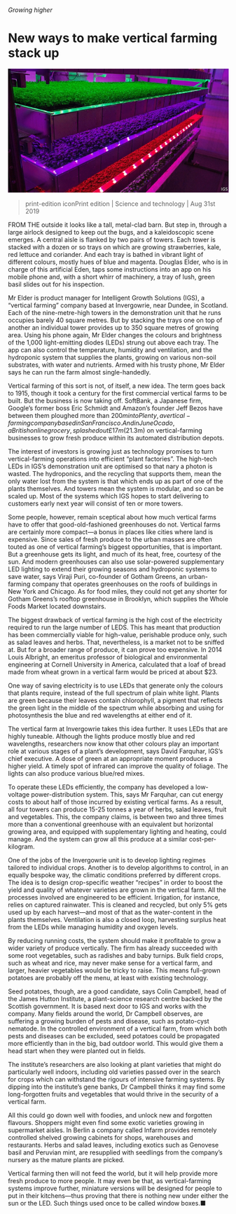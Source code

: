 ###### Growing higher

# New ways to make vertical farming stack up 

![image](images/20190831_STP002_0.jpg) 

> print-edition iconPrint edition | Science and technology | Aug 31st 2019 

FROM THE outside it looks like a tall, metal-clad barn. But step in, through a large airlock designed to keep out the bugs, and a kaleidoscopic scene emerges. A central aisle is flanked by two pairs of towers. Each tower is stacked with a dozen or so trays on which are growing strawberries, kale, red lettuce and coriander. And each tray is bathed in vibrant light of different colours, mostly hues of blue and magenta. Douglas Elder, who is in charge of this artificial Eden, taps some instructions into an app on his mobile phone and, with a short whirr of machinery, a tray of lush, green basil slides out for his inspection.  

Mr Elder is product manager for Intelligent Growth Solutions (IGS), a “vertical farming” company based at Invergowrie, near Dundee, in Scotland. Each of the nine-metre-high towers in the demonstration unit that he runs occupies barely 40 square metres. But by stacking the trays one on top of another an individual tower provides up to 350 square metres of growing area. Using his phone again, Mr Elder changes the colours and brightness of the 1,000 light-emitting diodes (LEDs) strung out above each tray. The app can also control the temperature, humidity and ventilation, and the hydroponic system that supplies the plants, growing on various non-soil substrates, with water and nutrients. Armed with his trusty phone, Mr Elder says he can run the farm almost single-handedly. 

Vertical farming of this sort is not, of itself, a new idea. The term goes back to 1915, though it took a century for the first commercial vertical farms to be built. But the business is now taking off. SoftBank, a Japanese firm, Google’s former boss Eric Schmidt and Amazon’s founder Jeff Bezos have between them ploughed more than $200m into Plenty, a vertical-farming company based in San Francisco. And in June Ocado, a British online grocery, splashed out £17m ($21.3m) on vertical-farming businesses to grow fresh produce within its automated distribution depots. 

The interest of investors is growing just as technology promises to turn vertical-farming operations into efficient “plant factories”. The high-tech LEDs in IGS’s demonstration unit are optimised so that nary a photon is wasted. The hydroponics, and the recycling that supports them, mean the only water lost from the system is that which ends up as part of one of the plants themselves. And towers mean the system is modular, and so can be scaled up. Most of the systems which IGS hopes to start delivering to customers early next year will consist of ten or more towers. 

Some people, however, remain sceptical about how much vertical farms have to offer that good-old-fashioned greenhouses do not. Vertical farms are certainly more compact—a bonus in places like cities where land is expensive. Since sales of fresh produce to the urban masses are often touted as one of vertical farming’s biggest opportunities, that is important. But a greenhouse gets its light, and much of its heat, free, courtesy of the sun. And modern greenhouses can also use solar-powered supplementary LED lighting to extend their growing seasons and hydroponic systems to save water, says Viraji Puri, co-founder of Gotham Greens, an urban-farming company that operates greenhouses on the roofs of buildings in New York and Chicago. As for food miles, they could not get any shorter for Gotham Greens’s rooftop greenhouse in Brooklyn, which supplies the Whole Foods Market located downstairs. 

The biggest drawback of vertical farming is the high cost of the electricity required to run the large number of LEDS. This has meant that production has been commercially viable for high-value, perishable produce only, such as salad leaves and herbs. That, nevertheless, is a market not to be sniffed at. But for a broader range of produce, it can prove too expensive. In 2014 Louis Albright, an emeritus professor of biological and environmental engineering at Cornell University in America, calculated that a loaf of bread made from wheat grown in a vertical farm would be priced at about $23. 

One way of saving electricity is to use LEDs that generate only the colours that plants require, instead of the full spectrum of plain white light. Plants are green because their leaves contain chlorophyll, a pigment that reflects the green light in the middle of the spectrum while absorbing and using for photosynthesis the blue and red wavelengths at either end of it. 

The vertical farm at Invergowrie takes this idea further. It uses LEDs that are highly tuneable. Although the lights produce mostly blue and red wavelengths, researchers now know that other colours play an important role at various stages of a plant’s development, says David Farquhar, IGS’s chief executive. A dose of green at an appropriate moment produces a higher yield. A timely spot of infrared can improve the quality of foliage. The lights can also produce various blue/red mixes. 

To operate these LEDs efficiently, the company has developed a low-voltage power-distribution system. This, says Mr Farquhar, can cut energy costs to about half of those incurred by existing vertical farms. As a result, all four towers can produce 15-25 tonnes a year of herbs, salad leaves, fruit and vegetables. This, the company claims, is between two and three times more than a conventional greenhouse with an equivalent but horizontal growing area, and equipped with supplementary lighting and heating, could manage. And the system can grow all this produce at a similar cost-per-kilogram. 

One of the jobs of the Invergowrie unit is to develop lighting regimes tailored to individual crops. Another is to develop algorithms to control, in an equally bespoke way, the climatic conditions preferred by different crops. The idea is to design crop-specific weather “recipes” in order to boost the yield and quality of whatever varieties are grown in the vertical farm. All the processes involved are engineered to be efficient. Irrigation, for instance, relies on captured rainwater. This is cleaned and recycled, but only 5% gets used up by each harvest—and most of that as the water-content in the plants themselves. Ventilation is also a closed loop, harvesting surplus heat from the LEDs while managing humidity and oxygen levels. 

By reducing running costs, the system should make it profitable to grow a wider variety of produce vertically. The firm has already succeeded with some root vegetables, such as radishes and baby turnips. Bulk field crops, such as wheat and rice, may never make sense for a vertical farm, and larger, heavier vegetables would be tricky to raise. This means full-grown potatoes are probably off the menu, at least with existing technology. 

Seed potatoes, though, are a good candidate, says Colin Campbell, head of the James Hutton Institute, a plant-science research centre backed by the Scottish government. It is based next door to IGS and works with the company. Many fields around the world, Dr Campbell observes, are suffering a growing burden of pests and disease, such as potato-cyst nematode. In the controlled environment of a vertical farm, from which both pests and diseases can be excluded, seed potatoes could be propagated more efficiently than in the big, bad outdoor world. This would give them a head start when they were planted out in fields. 

The institute’s researchers are also looking at plant varieties that might do particularly well indoors, including old varieties passed over in the search for crops which can withstand the rigours of intensive farming systems. By dipping into the institute’s gene banks, Dr Campbell thinks it may find some long-forgotten fruits and vegetables that would thrive in the security of a vertical farm. 

All this could go down well with foodies, and unlock new and forgotten flavours. Shoppers might even find some exotic varieties growing in supermarket aisles. In Berlin a company called Infarm provides remotely controlled shelved growing cabinets for shops, warehouses and restaurants. Herbs and salad leaves, including exotics such as Genovese basil and Peruvian mint, are resupplied with seedlings from the company’s nursery as the mature plants are picked. 

Vertical farming then will not feed the world, but it will help provide more fresh produce to more people. It may even be that, as vertical-farming systems improve further, miniature versions will be designed for people to put in their kitchens—thus proving that there is nothing new under either the sun or the LED. Such things used once to be called window boxes.■ 

